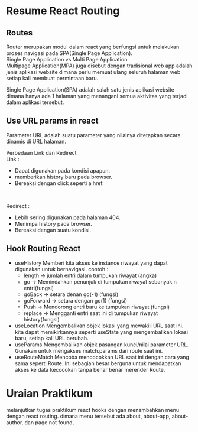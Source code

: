 # Resume React Routing

## Routes
Router merupakan modul dalam react yang berfungsi untuk melakukan proses navigasi pada SPA(Single Page Application).<br/>
Single Page Application vs Multi Page Application <br/>
Multipage Application(MPA) juga disebut dengan tradisional web app adalah jenis aplikasi website dimana perlu memuat ulang seluruh halaman web setiap kali membuat permintaan baru.<br/>

Single Page Application(SPA) adalah salah satu jenis aplikasi website dimana hanya ada 1 halaman yang menangani semua aktivitas yang terjadi dalam aplikasi tersebut.

## Use URL params in react
Parameter URL adalah suatu parameter yang nilainya ditetapkan secara dinamis di URL halaman.<br/>

Perbedaan Link dan Redirect <br/>
Link : 
* Dapat digunakan pada kondisi apapun.
* memberikan history baru pada browser.
* Bereaksi dengan click seperti a href.
<br/>

Redirect :
* Lebih sering digunakan pada halaman 404.
* Menimpa history pada browser.
* Bereaksi dengan suatu kondisi.

## Hook Routing React
* useHistory
  Memberi kita akses ke instance riwayat yang dapat digunakan untuk bernavigasi. contoh :
  * length -> jumlah entri dalam tumpukan riwayat (angka)
  * go -> Memindahkan penunjuk di tumpukan riwayat sebanyak n entri(fungsi)
  * goBack -> setara denan go(-1) (fungsi)
  * goForward -> setara dengan go(1) (fungsi)
  * Push -> Mendorong entri baru ke tumpukan riwayat (fungsi)
  * replace -> Mengganti entri saat ini di tumpukan riwayat history(fungsi)
* useLocation 
  Mengembalikan objek lokasi yang mewakili URL saat ini. kita dapat memikirkannya seperti useState yang mengembalikan lokasi baru, setiap kali URL berubah.
* useParams
  Mengembalikan objek pasangan kunci/nilai parameter URL. Gunakan untuk mengakses match.params dari route saat ini.
* useRouteMatch
  Mencoba mencocokkan URL saat ini dengan cara yang sama seperti Route. Ini sebagian besar berguna untuk mendapatkan akses ke data kecocokan tanpa benar benar merender Route.

# Uraian Praktikum
melanjutkan tugas praktikum react hooks dengan menambahkan menu dengan react routing. dimana menu tersebut ada about, about-app, about-author, dan page not found,